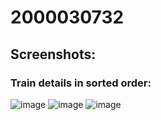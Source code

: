 # 2000030732
## Screenshots:
### Train details in sorted order:
![image](https://github.com/NunnaVamsiKrishna/2000030732/assets/89993455/07f37566-9483-48c5-903d-ba9bce8883ba)
![image](https://github.com/NunnaVamsiKrishna/2000030732/assets/89993455/02a2d1c1-d4f8-4487-bd4f-62eb7c673894)
![image](https://github.com/NunnaVamsiKrishna/2000030732/assets/89993455/ccfca76a-ac2f-4ef9-ba9a-4d0466c7ed2a)
